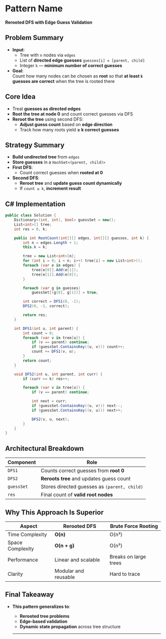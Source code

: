# Pattern Name
**Rerooted DFS with Edge Guess Validation**

## Problem Summary
- **Input**:
  - Tree with `n` nodes via `edges`
  - List of **directed edge guesses** `guesses[i] = [parent, child]`
  - Integer `k` — **minimum number of correct guesses**
- **Goal**:  
  Count how many nodes can be chosen as **root** so that **at least `k` guesses are correct** when the tree is rooted there

## Core Idea
- Treat **guesses as directed edges**
- **Root the tree at node 0** and count correct guesses via DFS
- **Reroot the tree** using second DFS:
  - **Adjust guess count** based on **edge direction**
  - Track how many roots yield **≥ k correct guesses**

## Strategy Summary
- **Build undirected tree** from `edges`
- **Store guesses** in a `HashSet<(parent, child)>`
- **First DFS**:
  - Count correct guesses when **rooted at 0**
- **Second DFS**:
  - **Reroot tree** and **update guess count dynamically**
  - If `count ≥ k`, **increment result**

## C# Implementation
```csharp
public class Solution {
    Dictionary<(int, int), bool> guessSet = new();
    List<int>[] tree;
    int res = 0, k;

    public int RootCount(int[][] edges, int[][] guesses, int k) {
        int n = edges.Length + 1;
        this.k = k;

        tree = new List<int>[n];
        for (int i = 0; i < n; i++) tree[i] = new List<int>();
        foreach (var e in edges) {
            tree[e[0]].Add(e[1]);
            tree[e[1]].Add(e[0]);
        }

        foreach (var g in guesses)
            guessSet[(g[0], g[1])] = true;

        int correct = DFS1(0, -1);
        DFS2(0, -1, correct);

        return res;
    }

    int DFS1(int u, int parent) {
        int count = 0;
        foreach (var v in tree[u]) {
            if (v == parent) continue;
            if (guessSet.ContainsKey((u, v))) count++;
            count += DFS1(v, u);
        }
        return count;
    }

    void DFS2(int u, int parent, int curr) {
        if (curr >= k) res++;

        foreach (var v in tree[u]) {
            if (v == parent) continue;

            int next = curr;
            if (guessSet.ContainsKey((u, v))) next--;
            if (guessSet.ContainsKey((v, u))) next++;

            DFS2(v, u, next);
        }
    }
}
```

## Architectural Breakdown
| Component     | Role                                      |
|---------------|-------------------------------------------|
| `DFS1`        | Counts correct guesses from **root 0**    |
| `DFS2`        | **Reroots tree** and updates guess count |
| `guessSet`    | Stores directed guesses as `(parent, child)` |
| `res`         | Final count of **valid root nodes**       |

## Why This Approach Is Superior
| Aspect              | **Rerooted DFS**     | Brute Force Rooting     |
|---------------------|-----------------------|--------------------------|
| Time Complexity     | **O(n)**              | O(n²)                    |
| Space Complexity    | **O(n + g)**          | O(n²)                    |
| Performance         | Linear and scalable   | Breaks on large trees    |
| Clarity             | Modular and reusable  | Hard to trace            |

## Final Takeaway
- **This pattern generalizes to**:
  - **Rerooted tree problems**
  - **Edge-based validation**
  - **Dynamic state propagation** across tree structure
 
  ---
